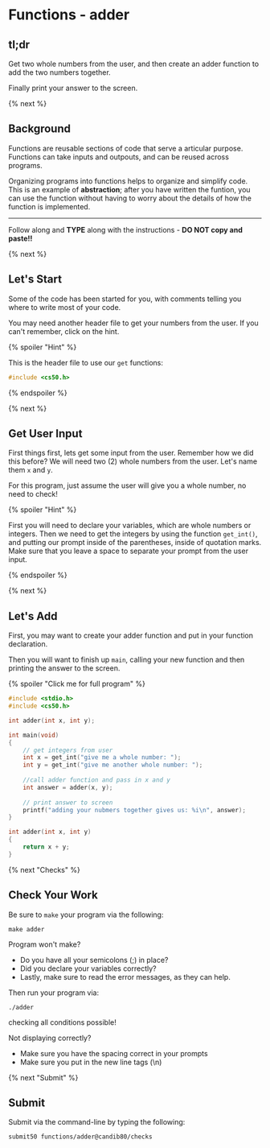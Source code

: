 # Functions - adder

## tl;dr

Get two whole numbers from the user, and then create an adder function to add the two numbers together.

Finally print your answer to the screen.

{% next %}

## Background

Functions are reusable sections of code that serve a articular purpose. Functions can take inputs and outpouts, and can be reused across programs.

Organizing programs into functions helps to organize and simplify code. This is an example of **abstraction**; after you have written the funtion, you can use the function without having to worry about the details of how the function is implemented.

---

Follow along and **TYPE** along with the instructions - **DO NOT copy and paste!!**

{% next %}

## Let's Start

Some of the code has been started for you, with comments telling you where to write most of your code.

You may need another header file to get your numbers from the user. If you can't remember, click on the hint.

{% spoiler "Hint" %}

This is the header file to use our `get` functions:

```c
#include <cs50.h>
```

{% endspoiler %}

{% next %}

## Get User Input

First things first, lets get some input from the user. Remember how we did this before? We will need two (2) whole numbers from the user. Let's name them `x` and `y`.

For this program, just assume the user will give you a whole number, no need to check!

{% spoiler "Hint" %}

First you will need to declare your variables, which are whole numbers or integers. Then we need to get the integers by using the function `get_int()`, and putting our prompt inside of the parentheses, inside of quotation marks.  Make sure that you leave a space to separate your prompt from the user input.

{% endspoiler %}

{% next %}

## Let's Add

First, you may want to create your adder function and put in your function declaration.

Then you will want to finish up `main`, calling your new function and then printing the answer to the screen.

{% spoiler "Click me for full program" %}

```c
#include <stdio.h>
#include <cs50.h>

int adder(int x, int y);

int main(void)
{
    // get integers from user
    int x = get_int("give me a whole number: ");
    int y = get_int("give me another whole number: ");
    
    //call adder function and pass in x and y
    int answer = adder(x, y);
    
    // print answer to screen
    printf("adding your nubmers together gives us: %i\n", answer);
}

int adder(int x, int y)
{
    return x + y;
}
```

{% next "Checks" %}

## Check Your Work

Be sure to `make` your program via the following:

```
make adder
```

Program won't make?

- Do you have all your semicolons (;) in place?
- Did you declare your variables correctly?
- Lastly, make sure to read the error messages, as they can help.

Then run your program via:

```
./adder
```

checking all conditions possible!

Not displaying correctly?

- Make sure you have the spacing correct in your prompts
- Make sure you put in the new line tags (\n)

{% next "Submit" %}

## Submit

Submit via the command-line by typing the following:

`submit50 functions/adder@candib80/checks`
